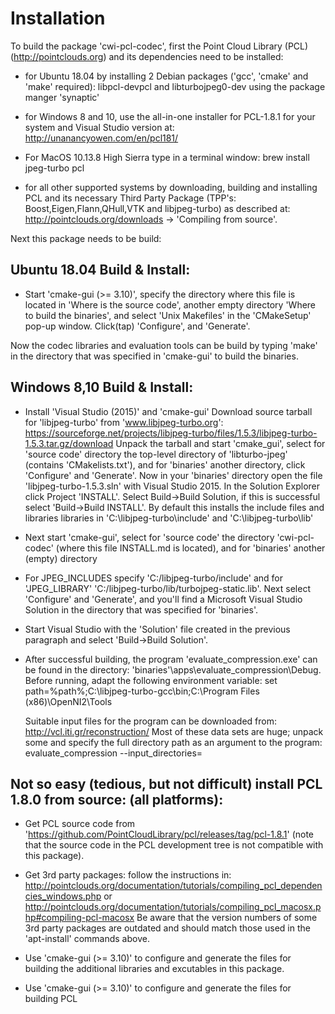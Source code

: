 
Installation
============

To build the package 'cwi-pcl-codec', first the Point Cloud Library (PCL) (http://pointclouds.org)
and its dependencies need to be installed:  

* for Ubuntu 18.04 by installing 2 Debian packages ('gcc', 'cmake' and 'make' required):
  libpcl-devpcl and libturbojpeg0-dev using the package manger 'synaptic'

* for Windows 8 and 10, use the all-in-one installer for PCL-1.8.1 for your system and Visual Studio version
  at: http://unanancyowen.com/en/pcl181/

* For MacOS 10.13.8 High Sierra type in a terminal window: brew install jpeg-turbo pcl

* for all other supported systems by downloading, building and installing PCL 
  and its necessary Third Party Package (TPP's: Boost,Eigen,Flann,QHull,VTK and libjpeg-turbo) as described at:
  http://pointclouds.org/downloads -> 'Compiling from source'.

Next this package needs to be build:

Ubuntu 18.04 Build & Install:
-----------------------------
  
* Start 'cmake-gui (>= 3.10)', specify the directory where this file is located in 'Where is the source code',
  another empty directory 'Where to build the binaries', and select 'Unix Makefiles' in the 'CMakeSetup'
  pop-up window. Click(tap) 'Configure', and 'Generate'.

Now the codec libraries and evaluation tools can be build by typing 'make' in the directory
that was specified in 'cmake-gui' to build the binaries.

 Windows 8,10 Build & Install:
-----------------------------------

* Install 'Visual Studio (2015)' and 'cmake-gui'
  Download source tarball for 'libjpeg-turbo' from 'www.libjpeg-turbo.org':
  https://sourceforge.net/projects/libjpeg-turbo/files/1.5.3/libjpeg-turbo-1.5.3.tar.gz/download
  Unpack the tarball and start 'cmake_gui', select for 'source code' directory the top-level directory
  of 'libturbo-jpeg' (contains 'CMakelists.txt'), and for 'binaries' another directory, click 'Configure' and 'Generate'.
  Now in your 'binaries' directory open the file 'libjpeg-turbo-1.5.3.sln' with Visual Studio 2015.
  In the Solution Explorer click Project 'INSTALL'. 
  Select Build->Build Solution, if this is successful  select 'Build->Build INSTALL'.
  By default this installs the include files and libraries libraries in 'C:\libjpeg-turbo\include' and
  'C:\libjpeg-turbo\lib'

* Next start 'cmake-gui', select for 'source code' the directory 'cwi-pcl-codec' (where this file INSTALL.md
  is located), and for 'binaries' another (empty) directory

* For JPEG_INCLUDES specify 'C:/libjpeg-turbo/include' and for 'JPEG_LIBRARY'
  'C:/libjpeg-turbo/lib/turbojpeg-static.lib'.
  Next select 'Configure' and 'Generate', and you'll find a Microsoft Visual Studio Solution
  in the directory that was specified for 'binaries'.
 
* Start Visual Studio with the 'Solution' file created in the previous paragraph and select 'Build->Build Solution'.

* After successful building, the program 'evaluate_compression.exe' can be found in the directory:
 'binaries'\apps\evaluate_compression\Debug.
  Before running, adapt the following environment variable:
  set path=%path%;C:\libjpeg-turbo-gcc\bin;C:\Program Files (x86)\OpenNI2\Tools 
 
  Suitable input files for the program can be downloaded from: http://vcl.iti.gr/reconstruction/
  Most of these data sets are huge; unpack some and specify the full directory path as an argument
  to the program:
  evaluate_compression --input_directories=<full path to directory with datafiles>

Not so easy (tedious, but not difficult) install PCL 1.8.0 from source: (all platforms):
----------------------------------------------------------------------------------------

* Get PCL source code from 'https://github.com/PointCloudLibrary/pcl/releases/tag/pcl-1.8.1'
  (note that the source code in the PCL development tree is not compatible with this package).

* Get 3rd party packages:
  follow the instructions in: http://pointclouds.org/documentation/tutorials/compiling_pcl_dependencies_windows.php
  or http://pointclouds.org/documentation/tutorials/compiling_pcl_macosx.php#compiling-pcl-macosx
  Be aware that the version numbers of some 3rd party packages are outdated and should match those used in the
  'apt-install' commands above.

* Use 'cmake-gui (>= 3.10)' to configure and generate the files for building the additional
  libraries and excutables in this package.

* Use 'cmake-gui (>= 3.10)' to configure and generate the files for building PCL
